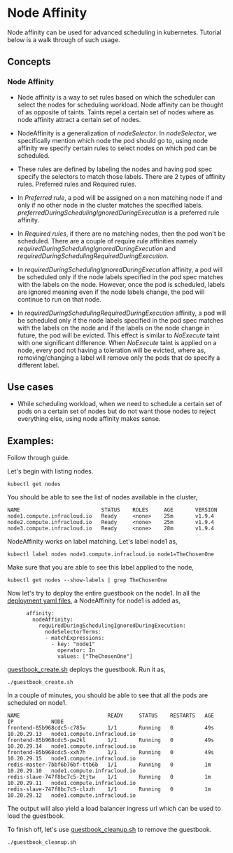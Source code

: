 # Node Affinity
Node affinity can be used for advanced scheduling in kubernetes. Tutorial below is a walk through of such usage.

## Concepts

### Node Affinity
* Node affinity is a way to set rules based on which the scheduler can select the nodes for scheduling workload. Node affinity can be thought of as opposite of taints. Taints repel a certain set of nodes where as node affinity attract a certain set of nodes.

* NodeAffinity is a generalization of *nodeSelector*. In *nodeSelector*, we specifically mention which node the pod should go to, using node affinity we specify certain rules to select nodes on which pod can be scheduled. 

* These rules are defined by labeling the nodes and having pod spec specify the selectors to match those labels. There are 2 types of affinity rules. Preferred rules and Required rules.

* In *Preferred rule*, a pod will be assigned on a non matching node if and only if no other node in the cluster matches the specified labels. *preferredDuringSchedulingIgnoredDuringExecution* is a preferred rule affinity.

* In *Required rules*, if there are no matching nodes, then the pod won't be scheduled. There are a couple of require rule affinities namely *requiredDuringSchedulingIgnoredDuringExecution* and *requiredDuringSchedulingRequiredDuringExecution*.

* In *requiredDuringSchedulingIgnoredDuringExecution* affinity, a pod will be scheduled only if the node labels specified in the pod spec matches with the labels on the node. However, once the pod is scheduled, labels are ignored meaning even if the node labels change, the pod will continue to run on that node.

* In *requiredDuringSchedulingRequiredDuringExecution* affinity, a pod will be scheduled only if the node labels specified in the pod spec matches with the labels on the node and if the labels on the node change in future, the pod will be evicted. This effect is similar to *NoExecute* taint with one significant difference. When *NoExecute* taint is applied on a node, every pod not having a toleration will be evicted, where as, removing/changing a label will remove only the pods that do specify a different label. 

## Use cases
* While scheduling workload, when we need to schedule a certain set of pods on a certain set of nodes but do not want those nodes to reject everything else, using node affinity makes sense.

## Examples:
Follow through guide.

Let's begin with listing nodes.

```
kubectl get nodes
```
You should be able to see the list of nodes available in the cluster,
```
NAME                          STATUS    ROLES     AGE       VERSION
node1.compute.infracloud.io   Ready     <none>    25m       v1.9.4
node2.compute.infracloud.io   Ready     <none>    25m       v1.9.4
node3.compute.infracloud.io   Ready     <none>    28m       v1.9.4
```

NodeAffinity works on label matching. Let's label node1 as,
```
kubectl label nodes node1.compute.infracloud.io node1=TheChosenOne
```

Make sure that you are able to see this label applied to the node,
```
kubectl get nodes --show-labels | grep TheChosenOne
```

Now let's try to deploy the entire guestbook on the node1. In all the [deployment yaml files](guestbook/), a NodeAffinity for node1 is added as,
```
      affinity:
        nodeAffinity:
          requiredDuringSchedulingIgnoredDuringExecution:
            nodeSelectorTerms:
            - matchExpressions:
              - key: "node1"
                operator: In
                values: ["TheChosenOne"]
```

[guestbook_create.sh](guestbook_create.sh) deploys the guestbook. Run it as,
```
./guestbook_create.sh
```

In a couple of minutes, you should be able to see that all the pods are scheduled on node1.
```
NAME                            READY     STATUS    RESTARTS   AGE       IP            NODE
frontend-85b968cdc5-c785v       1/1       Running   0          49s       10.20.29.13   node1.compute.infracloud.io
frontend-85b968cdc5-pw2kl       1/1       Running   0          49s       10.20.29.14   node1.compute.infracloud.io
frontend-85b968cdc5-xxh7h       1/1       Running   0          49s       10.20.29.15   node1.compute.infracloud.io
redis-master-7bbf6b76bf-ttb6b   1/1       Running   0          1m        10.20.29.10   node1.compute.infracloud.io
redis-slave-747f8bc7c5-2tjtw    1/1       Running   0          1m        10.20.29.11   node1.compute.infracloud.io
redis-slave-747f8bc7c5-clxzh    1/1       Running   0          1m        10.20.29.12   node1.compute.infracloud.io
```

The output will also yield a load balancer ingress url which can be used to load the guestbook.

To finish off, let's use [guestbook_cleanup.sh](guestbook_cleanup.sh) to remove the guestbook.
```
./guestbook_cleanup.sh
```